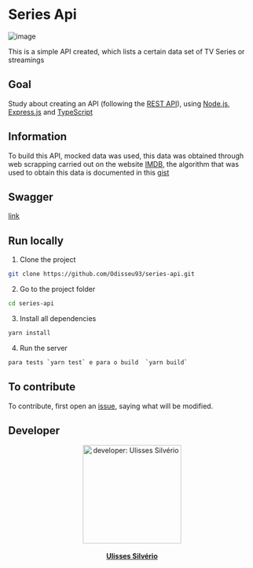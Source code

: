 # Series Api
![image](https://github.com/Odisseu93/series-api/assets/76600539/bbc24bc7-b95b-49fc-a238-8701050f7afc)

This is a simple API created, which lists a certain data set of TV Series or streamings

## Goal
Study about creating an API (following the [REST API](https://en.wikipedia.org/wiki/REST)), using [Node.js](https://nodejs.org/en), [Express.js](https://expressjs.com/) and [TypeScript](https://www.typescriptlang.org/)

## Information
To build this API, mocked data was used, this data was obtained through web scrapping carried out on the website [IMDB](https://www.imdb.com/), the algorithm that was used to obtain this data is documented in this [gist](https://gist.github.com/Odisseu93/8720d1509fbe498225e7634e728677e6)

## Swagger
[link](https://app.swaggerhub.com/apis/ULISSESSUPORTETI01/series-api/1.0.0)

## Run locally 
1. Clone the project
```bash
git clone https://github.com/Odisseu93/series-api.git
```
2. Go to the project folder 
```bash
cd series-api
```
3. Install all dependencies
```bash
yarn install
```
4. Run the server
```bash
para tests `yarn test` e para o build  `yarn build`
```
## To contribute
To contribute, first open an [issue](https://github.com/Odisseu93/series-api/issues), saying what will be modified.


## Developer

<div align="center">
  <img src="https://user-images.githubusercontent.com/76600539/235897309-88ab21df-d0be-4905-829c-36ab68ebc2e8.png" alt="developer: Ulisses Silvério"    width="200px" align="center"/>
</div>
<br>
<div align="center" margin="50px">
 <a href="https://ulisses.tec.br" align="center">
  <b>Ulisses Silvério</b>
</a>
</div>
